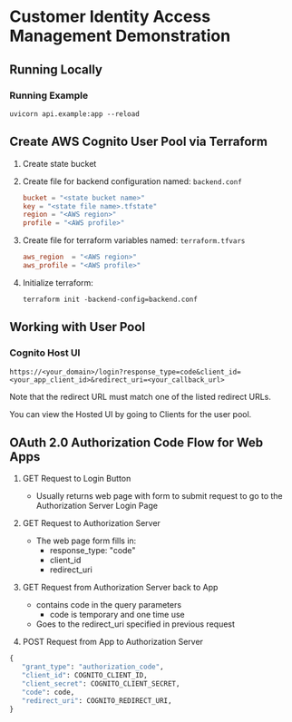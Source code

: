 # Customer Identity Access Management Demonstration

## Running Locally

### Running Example

```
uvicorn api.example:app --reload
```

## Create AWS Cognito User Pool via Terraform

1. Create state bucket
2. Create file for backend configuration named: `backend.conf`

   ```conf
   bucket = "<state bucket name>"
   key = "<state file name>.tfstate"
   region = "<AWS region>"
   profile = "<AWS profile>"
   ```

3. Create file for terraform variables named: `terraform.tfvars`

   ```conf
   aws_region  = "<AWS region>"
   aws_profile = "<AWS profile>"
   ```

4. Initialize terraform:
   ```
   terraform init -backend-config=backend.conf
   ```

## Working with User Pool

### Cognito Host UI

```
https://<your_domain>/login?response_type=code&client_id=<your_app_client_id>&redirect_uri=<your_callback_url>
```

Note that the redirect URL must match one of the listed redirect URLs.

You can view the Hosted UI by going to Clients for the user pool.

## OAuth 2.0 Authorization Code Flow for Web Apps

1. GET Request to Login Button

   - Usually returns web page with form to submit request to go to the Authorization Server Login Page

2. GET Request to Authorization Server

   - The web page form fills in:
     - response_type: "code"
     - client_id
     - redirect_uri

3. GET Request from Authorization Server back to App

   - contains code in the query parameters
     - code is temporary and one time use
   - Goes to the redirect_uri specified in previous request

4. POST Request from App to Authorization Server

```python
{
   "grant_type": "authorization_code",
   "client_id": COGNITO_CLIENT_ID,
   "client_secret": COGNITO_CLIENT_SECRET,
   "code": code,
   "redirect_uri": COGNITO_REDIRECT_URI,
}
```
